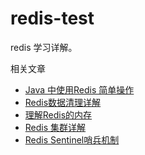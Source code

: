 # redis-test

redis 学习详解。

相关文章
- [Java 中使用Redis 简单操作](https://www.zeekling.cn/articles/2020/06/22/1592757637089.html)
- [Redis数据清理详解](https://www.zeekling.cn/articles/2020/06/22/1592922698436.html)
- [理解Redis的内存](https://www.zeekling.cn/articles/2020/07/04/1593860561539.html)
- [Redis 集群详解](https://www.zeekling.cn/articles/2020/07/21/1595342026052.html)
- [Redis Sentinel哨兵机制](https://www.zeekling.cn/articles/2020/07/21/1595343778998.html)


